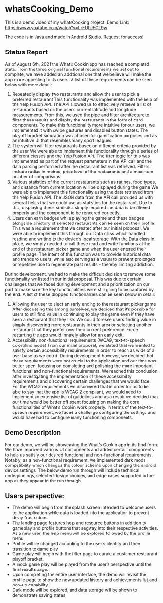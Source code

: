 # whatsCooking_Demo
This is a demo video of my whatsCooking project. 
Demo Link: https://www.youtube.com/watch?v=LrFUhJFCL9w

The code is in Java and made in Android Studio. Request for access!

## Status Report 

As of August 6th, 2021 the What’s Cookin app has reached a completed state. From the three original functional requirements we set out to complete, we have added an additional one that we believe will make the app more appealing to its users. A list of these requirements can be seen below with more detail:
1. Repeatedly display two restaurants and allow the user to pick a preferred restaurant
This functionality was implemented with the help of the Yelp Fusion API. The API allowed us to effectively retrieve a list of restaurants based on the user’s current latitude and longitude measurements. From this, we used the pipe and filter architecture to filter these results and display the restaurants in the form of card components. To make this functionality more intuitive for our users, we implemented it with swipe gestures and disabled button states. The playoff bracket simulation was chosen for gamification purposes and as an intuitive UI that resembles many sport leagues.
2. The system will filter restaurants based on different criteria provided by the user
We were able to implement this functionality through a series of different classes and the Yelp Fusion API. The filter logic for this was implemented as part of the request parameters in the API call and the data parsing performed after the restaurant list was retrieved. Filters include radius in metres, price level of the restaurants and a maximum number of comparisons.
3. Various statistics of the current restaurants such as ratings, food types, and distance from current location will be displayed during the game
We were able to implement this functionality using the data retrieved from the Yelp Fusion API. The JSON data from the API call provided us with several fields that we could use as statistics for the restaurant. Due to this, displaying these statistics simply required the data to be filtered properly and the component to be rendered correctly.
4. Users can earn badges while playing the game and these badges alongside a history of selected restaurants can be seen on their profile.
This was a requirement that we created after our initial proposal. We were able to implement this through our Data class which handled reading and writing to the device’s local storage. With the Data class in place, we simply needed to call these read and write functions at the end of the restaurant picker game and when the user entered their profile page. The intent of this function was to provide historical data and trends to users, while also serving as a visual to prevent prolonged or repetitive use to regenerate past results - thereby limiting addiction.
      
During development, we had to make the difficult decision to remove some functionality we listed in our initial proposal. This was due to certain challenges that we faced during development and a prioritization on our part to make sure the key functionalities were still going to be captured by the end. A list of these dropped functionalities can be seen below in detail:
1. Allowing the user to elect an early ending to the restaurant picker game
After discussing this among ourselves, we decided that it’s possible for users to still find value in continuing to play the game even if they have seen a restaurant that they like. We could
foresee users finding value in simply discovering more restaurants in their area or selecting another restaurant that they prefer over their current preference. Force restarting the app would innately allow for an early exit.
2. Accessibility non-functional requirements (WCAG, text-to-speech, colorblind mode) From our initial proposal, we stated that we wanted to satisfy certain accessibility requirements in order to reach as wide of a user base as we could. During development however, we decided that these requirements were not crucial to the application and our time was better spent focusing on completing and polishing the more important functional and non-functional requirements. We reached this conclusion after investigating the implementation of these accessibility requirements and discovering certain challenges that we would face. For the WCAG requirements we discovered that in order for us to be able to say that the app is WCAG 2 compliant, we would need to implement an extensive list of guidelines and as a result we decided that our time would be better off spent focusing on making the core functionalities of What’s Cookin work properly. In terms of the text-to-speech requirement, we faced a challenge configuring the settings and would have had to configure many functioning components.

## Demo Description

For our demo, we will be showcasing the What’s Cookin app in its final form. We have improved various UI components and added certain components to help us satisfy our desired functional and non-functional requirements. Notably, as a non-functional requirement, we implemented dark mode compatibility which changes the colour scheme upon changing the android device settings. The below demo run through will include technical underpinnings, selected design choices, and edge cases supported in the app as they appear in the run through.

## Users perspective:


- The demo will begin from the splash screen intended to welcome users to the application while data is loaded into the application to prevent delay frustrations
- The landing page features help and resource buttons in addition to gameplay and profile buttons that segway into their respective activities. As a new user, the help menu will be explored followed by the profile menu
- Profile will be changed according to the user’s identity and then transition to game play
- Game play will begin with the filter page to curate a customer restaurant playoff bracket.
- A mock game play will be played from the user’s perspective until the final results page.
- Upon completing the entire user interface, the demo will revisit the profile page to show
the now updated history and achievements list and pop-up capability.
- Dark mode will be explored, and data storage will be shown to demonstrate saving states


